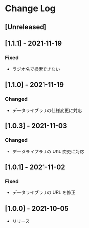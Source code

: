# Change Log

## [Unreleased]

## [1.1.1] - 2021-11-19

### Fixed

- ラジオ名で検索できない

## [1.1.0] - 2021-11-19

### Changed

- データライブラリの仕様変更に対応

## [1.0.3] - 2021-11-03

### Changed

- データライブラリの URL 変更に対応

## [1.0.1] - 2021-11-02

### Fixed

- データライブラリの URL を修正

## [1.0.0] - 2021-10-05

- リリース
